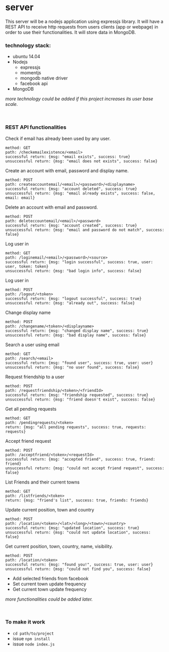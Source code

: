 # server
This server will be a nodejs application using expressjs library. It will have a REST API to receive http requests from users clients (app or webpage) in order to use their functionalities. It will store data in MongoDB.

<h3>technology stack:</h3>

* ubuntu 14.04
* Nodejs
  * expressjs
  * momentjs
  * mongodb native driver 
  * facebook api
*  MongoDB

*more technology could be added if this project increases its user base scale.*

<br>
<h3>REST API functionalities</h3>

Check if email has already been used by any user.

    method: GET
    path: /checkemailexistence/<email>
    successful return: {msg: "email exists", success: true}
    unsuccessful return: {msg: "email does not exists", success: false}

Create an account with email, password and display name.

    method: POST
    path: createaccountemail/<email>/<password>/<displayname>
    successful return: {msg: "account deleted", success: true}
    unsuccessful return: {msg: "email already exists", success: false, email: email}

Delete an account with email and password.

    method: POST
    path: deleteccountemail/<email>/<password>
    successful return: {msg: "account created", success: true}
    unsuccessful return: {msg: "email and password do not match", success: false}

Log user in

    method: GET
    path: /loginemail/<email>/<password>/<source>
    successful return: {msg: "login successful", success: true, user: user, token: token}
    unsuccessful return: {msg: "bad login info", success: false}


Log user in

    method: POST
    path: /logout/<token>
    successful return: {msg: "logout successful", success: true}
    unsuccessful return: {msg: "already out", success: false}


Change display name

    method: POST
    path: /changename/<token>/<displayname>
    successful return: {msg: "changed display name", success: true}
    unsuccessful return: {msg: "bad display name", success: false}

Search a user using email

    method: GET
    path: /search/<email>
    successful return: {msg: "found user", success: true, user: user}
    unsuccessful return: {msg: "no user found", success: false}

Request friendship to a user

    method: POST
    path: /requestfriendship/<token>/<friendId>
    successful return: {msg: "friendship requested", success: true}
    unsuccessful return: {msg: "friend doesn't exist", success: false}

Get all pending requests

    method: GET
    path: /pendingrequests/<token>
    return: {msg: "all pending requests", success: true, requests: requests}

Accept friend request

    method: POST
    path: /acceptfriend/<token>/<requestId>
    successful return: {msg: "accepted friend", success: true, friend: friend}
    unsuccessful return: {msg: "could not accept friend request", success: false}

 List Friends and their current towns

    method: GET
    path: /listfriends/<token>
    return: {msg: "friend's list", success: true, friends: friends}

Update current position, town and country

    method: POST
    path: /location/<token>/<lat>/<long>/<town>/<country>
    successful return: {msg: "updated location", success: true}
    unsuccessful return: {msg: "could not update location", success: false}

Get current position, town, country, name, visibility.

    method: POST
    path: /location/<token>
    successful return: {msg: "found you!", success: true, user: user}
    unsuccessful return: {msg: "could not find you", success: false}


* Add selected friends from facebook
* Set current town update frequency
* Get current town update frequency

*more functionalities could be added later.*

<br>
<h3>To make it work</h3>

* <code>cd path/to/project</code>
* issue <code>npm install</code>
* issue <code>node index.js</code>
